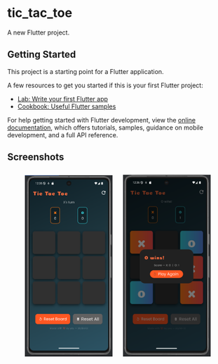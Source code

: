 # tic_tac_toe

A new Flutter project.

## Getting Started

This project is a starting point for a Flutter application.

A few resources to get you started if this is your first Flutter project:

- [Lab: Write your first Flutter app](https://docs.flutter.dev/get-started/codelab)
- [Cookbook: Useful Flutter samples](https://docs.flutter.dev/cookbook)

For help getting started with Flutter development, view the
[online documentation](https://docs.flutter.dev/), which offers tutorials,
samples, guidance on mobile development, and a full API reference.

## Screenshots

<p align="center">
  <img src="https://github.com/KhalidImran57/Tic_Tac_toe_Game/blob/3c459cfa27f2c3d5abfb7280ce2a78d4c3f6b4be/1.PNG" alt="App Screenshot 1" width="200" style="margin: 10px;"/>
  <img src="https://github.com/KhalidImran57/Tic_Tac_toe_Game/blob/7af66a5b8dc0b93ba09d4b235f97684f3b577b9a/2.PNG" alt="App Screenshot 2" width="200" style="margin: 10px;"/>

</p>

